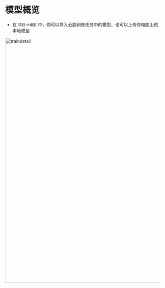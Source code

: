 # 模型概览

- 在 `项目`->`模型` 中，你可以导入云脑训练任务中的模型，也可以上传你电脑上的本地模型

<img src="_media/model/list-empty.png" width = "800" alt="traindetail" align=center />